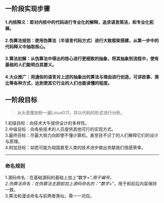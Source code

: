 ## 一阶段实现步骤
#### 1.内核释义：即对内核中的代码进行专业化的解释，追求语言简洁，和专业化拓展。
#### 2.伪算法规划：使用伪算法（半语言代码方式）进行大致框架搭建，从第一步中的代码释义中抽取核心。
#### 3.算法初解：从伪算法中得出的核心进行更细致的抽象，将其抽象到流程中，使有基础的人们能明白其要义。
#### 4.大众推广：用通俗的语言对上述的抽象出的算法与理由进行创造，可讲故事、类比等各种方式，达到使其它行业的人们也能读懂的程度。

## 一阶段目标
>从头至尾剖析一遍Linux0.11，并以代码的形式进行分析。</br>

1.初级目标：向技术大牛提供设计的多样性。</br>
2.中级目标：向有些技术的人员提供其他可行的实现方式。</br>
3.最终目标：尽最大努力向即使不懂计算机，甚至目不识丁的人们解释它们的设计与原理。</br>
4.附加目标：如若可能为祖国甚至人类的技术进步做出贡献我们倍感荣幸。</br>

---

### 命名规则
1.源码命名：在基础源码的基础上加上“数字+_”,用于编号。</br>
2.伪算法命名：在伪算法主题前加上源码命名的：“数字+_”，用于和前后内容保持一致。</br>
3.算法和漫谈命名与前两者类似，需一一对应。

